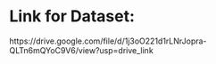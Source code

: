 <h1>Link for Dataset: </h1>https://drive.google.com/file/d/1j3oO221d1rLNrJopra-QLTn6mQYoC9V6/view?usp=drive_link
